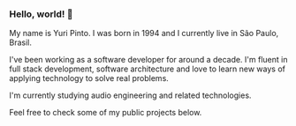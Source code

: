### Hello, world! 👋

My name is Yuri Pinto. I was born in 1994 and I currently live in São Paulo, Brasil.

I've been working as a software developer for around a decade. I'm fluent in full stack development, software architecture and love to learn new ways of applying technology to solve real problems.

I'm currently studying audio engineering and related technologies.

Feel free to check some of my public projects below.
